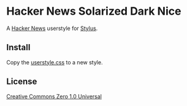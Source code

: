 # Hacker News Solarized Dark Nice

A [Hacker News](https://news.ycombinator.com/) userstyle for [Stylus](https://addons.mozilla.org/en-US/firefox/addon/styl-us/).

## Install

Copy the [userstyle.css](https://raw.githubusercontent.com/superjamie/hn-solarized-dark-nice/main/userstyle.css) to a new style.

## License

[Creative Commons Zero 1.0 Universal](https://creativecommons.org/publicdomain/zero/1.0/)
